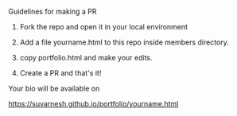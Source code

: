 Guidelines for making a PR

1. Fork the repo and open it in your local environment

2. Add a file yourname.html to this repo inside members directory.

4. copy portfolio.html and make your edits.

3. Create a PR and that's it!


Your bio will be available on

https://suvarnesh.github.io/portfolio/yourname.html
